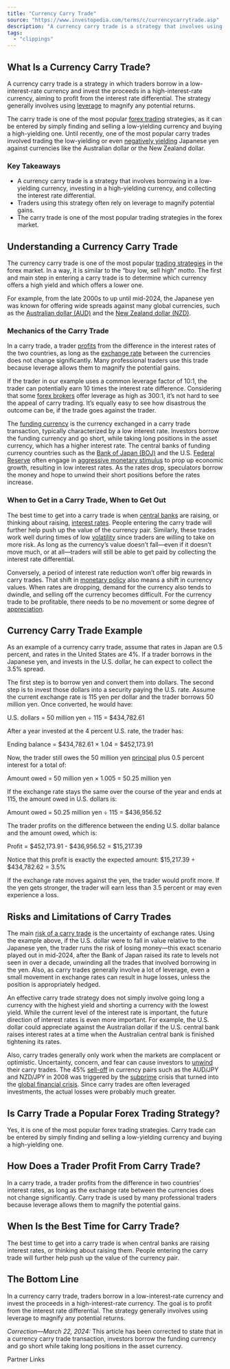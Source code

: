 ```yaml
---
title: "Currency Carry Trade"
source: "https://www.investopedia.com/terms/c/currencycarrytrade.asp"
description: "A currency carry trade is a strategy that involves using a high-yielding currency to fund a transaction with a low-yielding currency."
tags:
  - "clippings"
---
```

## What Is a Currency Carry Trade?

A currency carry trade is a strategy in which traders borrow in a low-interest-rate currency and invest the proceeds in a high-interest-rate currency, aiming to profit from the interest rate differential. The strategy generally involves using [leverage](https://www.investopedia.com/terms/l/leverage.asp) to magnify any potential returns.

The carry trade is one of the most popular [forex trading](https://www.investopedia.com/best-brokers-for-forex-trading-4587882) strategies, as it can be entered by simply finding and selling a low-yielding currency and buying a high-yielding one. Until recently, one of the most popular carry trades involved trading the low-yielding or even [negatively yielding](https://www.investopedia.com/articles/investing/070915/how-negative-interest-rates-work.asp) Japanese yen against currencies like the Australian dollar or the New Zealand dollar.

### Key Takeaways

- A currency carry trade is a strategy that involves borrowing in a low-yielding currency, investing in a high-yielding currency, and collecting the interest rate differential.
- Traders using this strategy often rely on leverage to magnify potential gains.
- The carry trade is one of the most popular trading strategies in the forex market.

## Understanding a Currency Carry Trade

The currency carry trade is one of the most popular [trading strategies](https://www.investopedia.com/terms/t/trading-strategy.asp) in the forex market. In a way, it is similar to the “buy low, sell high” motto. The first and main step in entering a carry trade is to determine which currency offers a high yield and which offers a lower one.

For example, from the late 2000s to up until mid-2024, the Japanese yen was known for offering wide spreads against many global currencies, such as the [Australian dollar (AUD)](https://www.investopedia.com/articles/forex/11/aud-fx-traders-should-know.asp) and the [New Zealand dollar (NZD)](https://www.investopedia.com/terms/forex/n/nzd-new-zealand-dollar.asp).

### Mechanics of the Carry Trade

In a carry trade, a trader [profits](https://www.investopedia.com/terms/p/profit.asp) from the difference in the interest rates of the two countries, as long as the [exchange rate](https://www.investopedia.com/terms/e/exchangerate.asp) between the currencies does not change significantly. Many professional traders use this trade because leverage allows them to magnify the potential gains.

If the trader in our example uses a common leverage factor of 10:1, the trader can potentially earn 10 times the interest rate difference. Considering that some [forex brokers](https://www.investopedia.com/best-brokers-for-forex-trading-4587882) offer leverage as high as 300:1, it’s not hard to see the appeal of carry trading. It’s equally easy to see how disastrous the outcome can be, if the trade goes against the trader.

The [funding currency](https://www.investopedia.com/terms/f/funding-currency.asp) is the currency exchanged in a carry trade transaction, typically characterized by a low interest rate. Investors borrow the funding currency and go short, while taking long positions in the asset currency, which has a higher interest rate. The central banks of funding currency countries such as the [Bank of Japan (BOJ)](https://www.investopedia.com/terms/b/bankofjapan.asp) and the U.S. [Federal Reserve](https://www.investopedia.com/terms/f/federalreservebank.asp) often engage in [aggressive monetary stimulus](https://www.investopedia.com/terms/e/economic-stimulus.asp) to prop up economic growth, resulting in low interest rates. As the rates drop, speculators borrow the money and hope to unwind their short positions before the rates increase.

### When to Get in a Carry Trade, When to Get Out

The best time to get into a carry trade is when [central banks](https://www.investopedia.com/terms/c/centralbank.asp) are raising, or thinking about raising, [interest rates](https://www.investopedia.com/terms/i/interestrate.asp). People entering the carry trade will further help push up the value of the currency pair. Similarly, these trades work well during times of low [volatility](https://www.investopedia.com/terms/v/volatility.asp) since traders are willing to take on more risk. As long as the currency’s value doesn’t fall—even if it doesn’t move much, or at all—traders will still be able to get paid by collecting the interest rate differential.

Conversely, a period of interest rate reduction won’t offer big rewards in carry trades. That shift in [monetary policy](https://www.investopedia.com/terms/m/monetarypolicy.asp) also means a shift in currency values. When rates are dropping, demand for the currency also tends to dwindle, and selling off the currency becomes difficult. For the currency trade to be profitable, there needs to be no movement or some degree of [appreciation](https://www.investopedia.com/terms/a/appreciation.asp).

## Currency Carry Trade Example

As an example of a currency carry trade, assume that rates in Japan are 0.5 percent, and rates in the United States are 4%. If a trader borrows in the Japanese yen, and invests in the U.S. dollar, he can expect to collect the 3.5% spread.

The first step is to borrow yen and convert them into dollars. The second step is to invest those dollars into a security paying the U.S. rate. Assume the current exchange rate is 115 yen per dollar and the trader borrows 50 million yen. Once converted, he would have:

U.S. dollars = 50 million yen ÷ 115 = $434,782.61

After a year invested at the 4 percent U.S. rate, the trader has:

Ending balance = $434,782.61 × 1.04 = $452,173.91

Now, the trader still owes the 50 million yen [principal](https://www.investopedia.com/terms/p/principal.asp) plus 0.5 percent interest for a total of:

Amount owed = 50 million yen × 1.005 = 50.25 million yen

If the exchange rate stays the same over the course of the year and ends at 115, the amount owed in U.S. dollars is:

Amount owed = 50.25 million yen ÷ 115 = $436,956.52

The trader profits on the difference between the ending U.S. dollar balance and the amount owed, which is:

Profit = $452,173.91 - $436,956.52 = $15,217.39

Notice that this profit is exactly the expected amount: $15,217.39 ÷ $434,782.62 = 3.5%

If the exchange rate moves against the yen, the trader would profit more. If the yen gets stronger, the trader will earn less than 3.5 percent or may even experience a loss.

## Risks and Limitations of Carry Trades

The main [risk of a carry trade](https://www.investopedia.com/articles/forex/09/japanese-yen-us-treasury-bonds.asp) is the uncertainty of exchange rates. Using the example above, if the U.S. dollar were to fall in value relative to the Japanese yen, the trader runs the risk of losing money—this exact scenario played out in mid-2024, after the Bank of Japan raised its rate to levels not seen in over a decade, unwinding all the trades that involved borrowing in the yen. Also, as carry trades generally involve a lot of leverage, even a small movement in exchange rates can result in huge losses, unless the position is appropriately hedged.

An effective carry trade strategy does not simply involve going long a currency with the highest yield and shorting a currency with the lowest yield. While the current level of the interest rate is important, the future direction of interest rates is even more important. For example, the U.S. dollar could appreciate against the Australian dollar if the U.S. central bank raises interest rates at a time when the Australian central bank is finished tightening its rates.

Also, carry trades generally only work when the markets are complacent or optimistic. Uncertainty, concern, and fear can cause investors to [unwind](https://www.investopedia.com/terms/u/unwind.asp) their carry trades. The 45% [sell-off](https://www.investopedia.com/terms/s/sell-off.asp) in currency pairs such as the AUD/JPY and NZD/JPY in 2008 was triggered by the [subprime](https://www.investopedia.com/terms/s/subprime.asp) crisis that turned into the [global financial crisis](https://www.investopedia.com/articles/economics/09/financial-crisis-review.asp). Since carry trades are often leveraged investments, the actual losses were probably much greater.

## Is Carry Trade a Popular Forex Trading Strategy?

Yes, it is one of the most popular forex trading strategies. Carry trade can be entered by simply finding and selling a low-yielding currency and buying a high-yielding one.

## How Does a Trader Profit From Carry Trade?

In a carry trade, a trader profits from the difference in two countries’ interest rates, as long as the exchange rate between the currencies does not change significantly. Carry trade is used by many professional traders because leverage allows them to magnify the potential gains.

## When Is the Best Time for Carry Trade?

The best time to get into a carry trade is when central banks are raising interest rates, or thinking about raising them. People entering the carry trade will further help push up the value of the currency pair.

## The Bottom Line

In a currency carry trade, traders borrow in a low-interest-rate currency and invest the proceeds in a high-interest-rate currency. The goal is to profit from the interest rate differential. The strategy generally involves using leverage to magnify any potential returns.  

*Correction—March 22, 2024:* This article has been corrected to state that in a currency carry trade transaction, investors borrow the funding currency and go short while taking long positions in the asset currency.

Partner Links